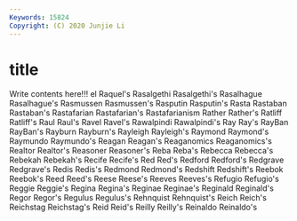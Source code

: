 ```yaml
---
Keywords: 15824
Copyright: (C) 2020 Junjie Li
---
```


# title

Write contents here!!!
el 
Raquel's 
Rasalgethi 
Rasalgethi's 
Rasalhague
Rasalhague's 
Rasmussen 
Rasmussen's 
Rasputin 
Rasputin's 
Rasta 
Rastaban 
Rastaban's 
Rastafarian 
Rastafarian's
Rastafarianism 
Rather 
Rather's 
Ratliff 
Ratliff's 
Raul 
Raul's 
Ravel 
Ravel's 
Rawalpindi
Rawalpindi's 
Ray 
Ray's 
RayBan 
RayBan's 
Rayburn 
Rayburn's 
Rayleigh 
Rayleigh's 
Raymond
Raymond's 
Raymundo 
Raymundo's 
Reagan 
Reagan's 
Reaganomics 
Reaganomics's 
Realtor 
Realtor's 
Reasoner
Reasoner's 
Reba 
Reba's 
Rebecca 
Rebecca's 
Rebekah 
Rebekah's 
Recife 
Recife's 
Red
Red's 
Redford 
Redford's 
Redgrave 
Redgrave's 
Redis 
Redis's 
Redmond 
Redmond's 
Redshift
Redshift's 
Reebok 
Reebok's 
Reed 
Reed's 
Reese 
Reese's 
Reeves 
Reeves's 
Refugio
Refugio's 
Reggie 
Reggie's 
Regina 
Regina's 
Reginae 
Reginae's 
Reginald 
Reginald's 
Regor
Regor's 
Regulus 
Regulus's 
Rehnquist 
Rehnquist's 
Reich 
Reich's 
Reichstag 
Reichstag's 
Reid
Reid's 
Reilly 
Reilly's 
Reinaldo 
Reinaldo's 
